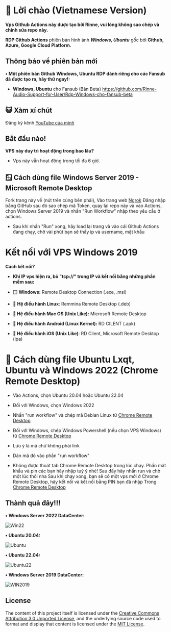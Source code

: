 
# 📌 Lời chào (Vietnamese Version)

**Vps Github Actions này được tạo bởi Rinne, vui lòng không sao chép và chỉnh sửa repo này.**

**RDP Github Actions** phiên bản hình ảnh ***Windows, Ubuntu*** gốc bởi **Github, Azure, Google Cloud Platform.**

## Thông báo về phiên bản mới

**• Một phiên bản **Github Windows, Ubuntu RDP** dành riêng cho các Fansub đã được tạo ra, hãy thử ngay!:**

+ **Windows, Ubuntu** cho Fansub (Bản Beta)
https://github.com/Rinne-Audio-Support-for-User/Rdp-Windows-cho-fansub-beta


## 😺 Xàm xí chút

Đăng ký kênh [YouTube của mình](https://m.youtube.com/channel/UC_a6C7a0WdTZaPCOWtjwP5A)

## Bắt đầu nào!
**VPS này duy trì hoạt động trong bao lâu?**<br>

* Vps này vẫn hoạt động trong tối đa 6 giờ.<br>

## 🪟 Cách dùng file Windows Server 2019 - Microsoft Remote Desktop

Fork trang này về (nút trên cùng bên phải), Vào trang web [Ngrok](https://dashboard.ngrok.com/get-started/your-authtoken)
Đăng nhập bằng GitHub sau đó sao chép mã Token, quay lại repo này và vào Actions, chọn Windows Server 2019 và nhấn "Run Workflow" nhập theo yêu cầu ở actions.

+ Sau khi nhấn "Run" xong, hãy load lại trang và vào cái Github Actions đang chạy, chờ vài phút bạn sẽ thấy ip và username, mật khẩu

# Kết nối với VPS Windows 2019

**Cách kết nối?**<br>
+ **Khi IP vps hiện ra, bỏ "tcp://" trong IP và kết nối bằng những phần mềm sau:**<br>

+ 🪟 **Windows:** Remote Desktop Connection (.exe, .msi) 

+ 🐧 **Hệ điều hành Linux**: Remmina Remote Desktop (.deb)

+ **🍎 Hệ điều hành Mac OS (Unix Like):** Microsoft Remote Desktop

+ **💚 Hệ điều hành Android (Linux Kernel):** RD CILENT (.apk)

+ **🍎 Hệ điều hành iOS (Unix Like)**: RD Cilent, Microsoft Remote Desktop (ipa)

# 🍔 Cách dùng file Ubuntu Lxqt, Ubuntu và Windows 2022 (Chrome Remote Desktop)

+ Vào Actions, chọn Ubuntu 20.04 hoặc Ubuntu 22.04

+ Đối với Windows, chọn Windows 2022

+ Nhấn "run workflow" và chép mã Debian Linux từ [Chrome Remote Desktop](https://remotedesktop.google.com/headless)

+ Đối với Windows, chép Windows Powershell (nếu chọn VPS Windows) từ [Chrome Remote Desktop](https://remotedesktop.google.com/headless)

+ Lưu ý là mã chứ không phải link

+ Dán mã đó vào phần "run workflow"

+ Không được thoát tab Chrome Remote Desktop trong lúc chạy.
Phần mật khẩu và pin các bạn hãy nhập tuỳ ý nhé!
Sau đấy hãy nhấn run và chờ một lúc thôi nha
Sau khi chạy xong, bạn sẽ có một vps mới ở Chrome Remote Desktop, hãy kết nối và kết nối bằng PIN bạn đã nhập
Trong [Chrome Remote Desktop](https://remotedesktop.google.com/access)

## Thành quả đây!!!

**• Windows Server 2022 DataCenter:**

![Win22](https://github.com/Rinne-Audio-Support-for-User/Rdp-cho-fansub-beta/raw/main/received_1038569573789810.webp?raw=true)

**• Ubuntu 20.04:**

![Ubuntu](https://github.com/Rinne-Audio-Support-for-User/Rdp-cho-fansub-beta/raw/main/received_789599522797031.webp?raw=true)

**• Ubuntu 22.04:**

![Ubuntu22](https://github.com/Rinne-Audio-Support-for-User/Rdp-cho-fansub-beta/raw/main/received_762784862186636.webp?raw=true)

**• Windows Server 2019 DataCenter:**

![WIN2019](https://github.com/Rinne-Audio-Support-for-User/Rdp-cho-fansub-beta/raw/main/received_914498423174069.webp?raw=true)

## License
The content of this project itself is licensed under the [Creative Commons Attribution 3.0 Unported License](https://creativecommons.org/licenses/by/3.0/), and the underlying source code used to format and display that content is licensed under the [MIT License](LICENSE).
